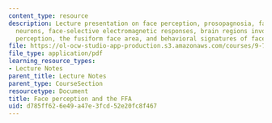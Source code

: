 ```yaml
---
content_type: resource
description: Lecture presentation on face perception, prosopagnosia, face-selective
  neurons, face-selective electromagnetic responses, brain regions involved in face
  perception, the fusiform face area, and behavioral signatures of face perception.
file: https://ol-ocw-studio-app-production.s3.amazonaws.com/courses/9-71-functional-mri-of-high-level-vision-fall-2007/d785ff626e49a47e3fcd52e20fc8f467_lec5b_faces_ip.pdf
file_type: application/pdf
learning_resource_types:
- Lecture Notes
parent_title: Lecture Notes
parent_type: CourseSection
resourcetype: Document
title: Face perception and the FFA
uid: d785ff62-6e49-a47e-3fcd-52e20fc8f467
---
```

